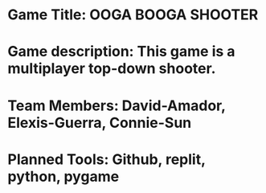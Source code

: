 # Game Title: OOGA BOOGA SHOOTER

# Game description: This game is a multiplayer top-down shooter.

# Team Members: David-Amador, Elexis-Guerra, Connie-Sun

# Planned Tools: Github, replit, python, pygame
